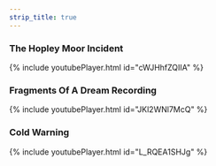 ```yaml
---
strip_title: true
---
```


### The Hopley Moor Incident

{% include youtubePlayer.html id="cWJHhfZQIIA" %}

 

### Fragments Of A Dream Recording

{% include youtubePlayer.html id="JKl2WNl7McQ" %}

 

### Cold Warning

{% include youtubePlayer.html id="L_RQEA1SHJg" %}

 
